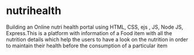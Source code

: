 # nutrihealth
Building an Online nutri health portal using HTML, CSS, ejs , JS, Node JS, Express.This is a platform with information of a Food item with all the nutrition details which help the users to have a look on the nutrition in order to maintain their health before the consumption of a particular item
